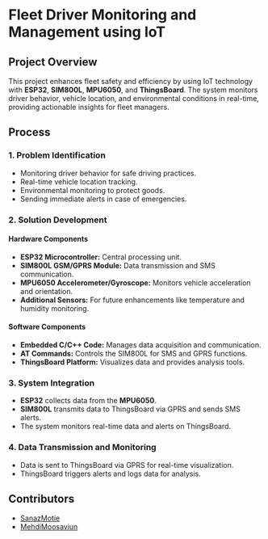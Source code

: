 # Fleet Driver Monitoring and Management using IoT

## Project Overview

This project enhances fleet safety and efficiency by using IoT technology with **ESP32**, **SIM800L**, **MPU6050**, and **ThingsBoard**. The system monitors driver behavior, vehicle location, and environmental conditions in real-time, providing actionable insights for fleet managers.

## Process

### 1. Problem Identification
- Monitoring driver behavior for safe driving practices.
- Real-time vehicle location tracking.
- Environmental monitoring to protect goods.
- Sending immediate alerts in case of emergencies.

### 2. Solution Development

#### Hardware Components
- **ESP32 Microcontroller:** Central processing unit.
- **SIM800L GSM/GPRS Module:** Data transmission and SMS communication.
- **MPU6050 Accelerometer/Gyroscope:** Monitors vehicle acceleration and orientation.
- **Additional Sensors:** For future enhancements like temperature and humidity monitoring.

#### Software Components
- **Embedded C/C++ Code:** Manages data acquisition and communication.
- **AT Commands:** Controls the SIM800L for SMS and GPRS functions.
- **ThingsBoard Platform:** Visualizes data and provides analysis tools.

### 3. System Integration
- **ESP32** collects data from the **MPU6050**.
- **SIM800L** transmits data to ThingsBoard via GPRS and sends SMS alerts.
- The system monitors real-time data and alerts on ThingsBoard.

### 4. Data Transmission and Monitoring
- Data is sent to ThingsBoard via GPRS for real-time visualization.
- ThingsBoard triggers alerts and logs data for analysis.

## Contributors
-  [SanazMotie](https://github.com/sanazmotie)
-  [MehdiMoosaviun](https://github.com/tsSMehdiM)


